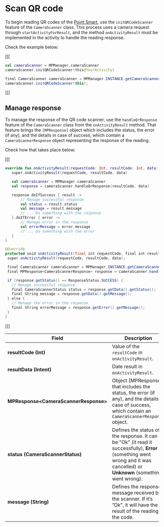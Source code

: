 # Scan QR code

To begin reading QR codes of the [Point Smart](/developers/en/docs/mp-point/landing), use the `initQRCodeScanner` feature of the `CameraScanner` class. This process uses a camera request through `startActivityForResult`, and the method `onActivityResult` must be implemented in the activity to handle the reading response.

Check the example below:

[[[
```kotlin
val cameraScanner = MPManager.cameraScanner
cameraScanner.initQRCodeScanner(this@YourActivity)
```
```java
final CameraScanner cameraScanner = MPManager.INSTANCE.getCameraScanner();
cameraScanner.initQRCodeScanner(this);
```
]]]

## Manage response

To manage the response of the QR code scanner, use the `handleQrResponse` feature of the `CameraScanner` class from the `onActivityResult` method. That feature brings the `[MPResponse]` object which includes the status, the error (if any), and the details in case of success, which contain a `CameraScannerResponse` object representing the response of the reading.

Check how that takes place below:

[[[
```kotlin
override fun onActivityResult(requestCode: Int, resultCode: Int, data: Intent?) {
   super.onActivityResult(requestCode, resultCode, data)

   val cameraScanner = MPManager.cameraScanner
   val response = cameraScanner.handleQrResponse(resultCode, data)

   response.doIfSuccess { result ->
       // Manage successful response
       val status = result.status
       val message = result.message
       // ... Do something with the response
   }.doIfError { error ->
       // Manage error in the response
       val errorMessage = error.message
       // ... Do something with the error
   }
}
```
```java
@Override
protected void onActivityResult(final int requestCode, final int resultCode, final Intent data) {
 super.onActivityResult(requestCode, resultCode, data);

 final CameraScanner cameraScanner = MPManager.INSTANCE.getCameraScanner();
 final MPResponse<CameraScannerResponse> response = cameraScanner.handleQrResponse(resultCode, data);

 if (response.getStatus() == ResponseStatus.SUCCESS) {
   // Manage successful response
   final CameraScannerStatus status = response.getData().getStatus();
   final String message = response.getData().getMessage();
 } else {
   // Manage the error in the response
   final String errorMessage = response.getError().getMessage();
 }
}
```
]]]

|Field|Description|
|---|---|
|**resultCode (Int)**| Value of the `resultCode` in `onActivityResult`.|
|**resultData (Intent)**| Date result in `onActivityResult`.|
|**MPResponse&lt;CameraScannerResponse&gt;**| Object [MPResponse] that includes the status, the error (if any), and the details in case of success, which contain an `CameraScannerResponse` object.|
|**status (CameraScannerStatus)**| Defines the status of the response. It can be "Ok" (it read it successfully), **Error** (something went wrong and it was cancelled) or **Unknown** (something went wrong).|
|**message (String)**| Defines the response message received by the scanner. If it’s  ”Ok”, it will have the result of the reading of the code.|

